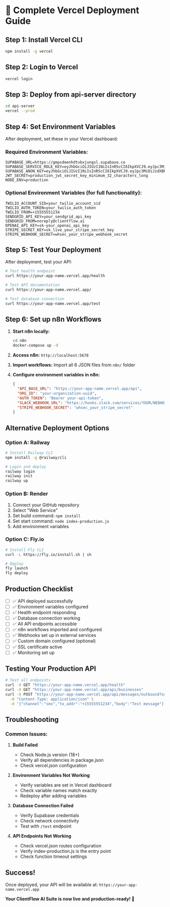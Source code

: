 # 🚀 Complete Vercel Deployment Guide

## **Step 1: Install Vercel CLI**

```bash
npm install -g vercel
```

## **Step 2: Login to Vercel**

```bash
vercel login
```

## **Step 3: Deploy from api-server directory**

```bash
cd api-server
vercel --prod
```

## **Step 4: Set Environment Variables**

After deployment, set these in your Vercel dashboard:

### **Required Environment Variables:**
```env
SUPABASE_URL=https://gmpsdeenhdtvbxjungxl.supabase.co
SUPABASE_SERVICE_ROLE_KEY=eyJhbGciOiJIUzI1NiIsInR5cCI6IkpXVCJ9.eyJpc3MiOiJzdXBhYmFzZSIsInJlZiI6ImdtcHNkZWVuaGR0dmJ4anVuZ3hsIiwicm9sZSI6InNlcnZpY2Vfcm9sZSIsImlhdCI6MTc1OTUzMDY2OCwiZXhwIjoyMDc1MTA2NjY4fQ.qIXgTLe10v3gRLtEYfeEJz8dHXZMuWARnUty6wNItHI
SUPABASE_ANON_KEY=eyJhbGciOiJIUzI1NiIsInR5cCI6IkpXVCJ9.eyJpc3MiOiJzdXBhYmFzZSIsInJlZiI6ImdtcHNkZWVuaGR0dmJ4anVuZ3hsIiwicm9sZSI6ImFub24iLCJpYXQiOjE3NTk1MzA2NjgsImV4cCI6MjA3NTEwNjY2OH0.C5sWEGKxDuSaD3xsui4YUKgGPhWrsDQ_C26yJMtkJc
JWT_SECRET=production_jwt_secret_key_minimum_32_characters_long
NODE_ENV=production
```

### **Optional Environment Variables (for full functionality):**
```env
TWILIO_ACCOUNT_SID=your_twilio_account_sid
TWILIO_AUTH_TOKEN=your_twilio_auth_token
TWILIO_FROM=+15555551234
SENDGRID_API_KEY=your_sendgrid_api_key
SENDGRID_FROM=noreply@clientflow.ai
OPENAI_API_KEY=sk-your_openai_api_key
STRIPE_SECRET_KEY=sk_live_your_stripe_secret_key
STRIPE_WEBHOOK_SECRET=whsec_your_stripe_webhook_secret
```

## **Step 5: Test Your Deployment**

After deployment, test your API:

```bash
# Test health endpoint
curl https://your-app-name.vercel.app/health

# Test API documentation
curl https://your-app-name.vercel.app/

# Test database connection
curl https://your-app-name.vercel.app/test
```

## **Step 6: Set up n8n Workflows**

1. **Start n8n locally:**
   ```bash
   cd n8n
   docker-compose up -d
   ```

2. **Access n8n:** `http://localhost:5678`

3. **Import workflows:** Import all 6 JSON files from `n8n/` folder

4. **Configure environment variables in n8n:**
   ```json
   {
     "API_BASE_URL": "https://your-app-name.vercel.app/api",
     "ORG_ID": "your-organization-uuid",
     "AUTH_TOKEN": "Bearer your-api-token",
     "SLACK_WEBHOOK_URL": "https://hooks.slack.com/services/YOUR/WEBHOOK",
     "STRIPE_WEBHOOK_SECRET": "whsec_your_stripe_secret"
   }
   ```

## **Alternative Deployment Options**

### **Option A: Railway**
```bash
# Install Railway CLI
npm install -g @railway/cli

# Login and deploy
railway login
railway init
railway up
```

### **Option B: Render**
1. Connect your GitHub repository
2. Select "Web Service"
3. Set build command: `npm install`
4. Set start command: `node index-production.js`
5. Add environment variables

### **Option C: Fly.io**
```bash
# Install Fly CLI
curl -L https://fly.io/install.sh | sh

# Deploy
fly launch
fly deploy
```

## **Production Checklist**

- [ ] ✅ API deployed successfully
- [ ] ✅ Environment variables configured
- [ ] ✅ Health endpoint responding
- [ ] ✅ Database connection working
- [ ] ✅ All API endpoints accessible
- [ ] ✅ n8n workflows imported and configured
- [ ] ✅ Webhooks set up in external services
- [ ] ✅ Custom domain configured (optional)
- [ ] ✅ SSL certificate active
- [ ] ✅ Monitoring set up

## **Testing Your Production API**

```bash
# Test all endpoints
curl -X GET "https://your-app-name.vercel.app/health"
curl -X GET "https://your-app-name.vercel.app/api/businesses"
curl -X POST "https://your-app-name.vercel.app/api/messages/outbound?orgId=test" \
  -H "Content-Type: application/json" \
  -d '{"channel":"sms","to_addr":"+15555551234","body":"Test message"}'
```

## **Troubleshooting**

### **Common Issues:**

1. **Build Failed**
   - Check Node.js version (18+)
   - Verify all dependencies in package.json
   - Check vercel.json configuration

2. **Environment Variables Not Working**
   - Verify variables are set in Vercel dashboard
   - Check variable names match exactly
   - Redeploy after adding variables

3. **Database Connection Failed**
   - Verify Supabase credentials
   - Check network connectivity
   - Test with `/test` endpoint

4. **API Endpoints Not Working**
   - Check vercel.json routes configuration
   - Verify index-production.js is the entry point
   - Check function timeout settings

## **Success!**

Once deployed, your API will be available at:
`https://your-app-name.vercel.app`

**Your ClientFlow AI Suite is now live and production-ready! 🎉**
